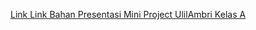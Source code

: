 [Link Link Bahan Presentasi Mini Project UlilAmbri Kelas A](https://www.figma.com/proto/3bx5vutcLfkg4gHCFMTMj4/Mini-Project?page-id=0%3A1&node-id=683%3A19535&viewport=310%2C48%2C0.38&scaling=contain&starting-point-node-id=683%3A19535&show-proto-sidebar=1)
